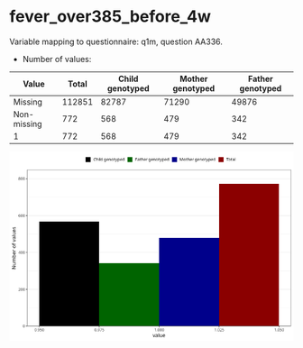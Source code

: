 # fever_over385_before_4w
Variable mapping to questionnaire: q1m, question AA336.
- Number of values:

| Value | Total | Child genotyped | Mother genotyped | Father genotyped |
| ----- | ----- | --------------- | ---------------- | ---------------- |
| Missing | 112851 | 82787 | 71290 | 49876 |
| Non-missing | 772 | 568 | 479 | 342 |
| 1 | 772 | 568 | 479 | 342 |



![](fever_over385_before_4w_n.png)



